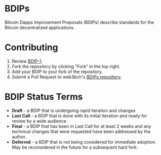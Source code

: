# BDIPs
Bitcoin Dapps Improvement Proposals (BDIPs) describe standards for the Bitcoin decentralized applications.

# Contributing
 1. Review [BDIP-1](BDIPs/bdip-1.md).
 2. Fork the repository by clicking "Fork" in the top right.
 3. Add your BDIP to your fork of the repository.
 4. Submit a Pull Request to web3bch's [BDIPs repository](https://github.com/web3bch/BDIPs).

# BDIP Status Terms
* **Draft** - a BDIP that is undergoing rapid iteration and changes
* **Last Call** - a BDIP that is done with its initial iteration and ready for review by a wide audience
* **Final** - a BDIP that has been in Last Call for at least 2 weeks and any technical changes that were requested have been addressed by the author.
* **Deferred** - a BDIP that is not being considered for immediate adoption. May be reconsidered in the future for a subsequent hard fork.

